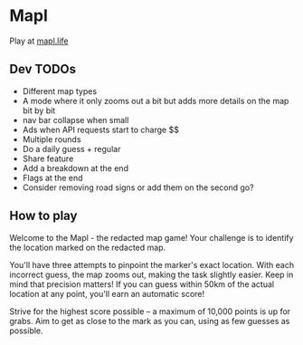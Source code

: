 # Mapl
Play at [mapl.life](https://mapl.life)

## Dev TODOs
- Different map types
- A mode where it only zooms out a bit but adds more details on the map bit by bit
- nav bar collapse when small
- Ads when API requests start to charge $$
- Multiple rounds
- Do a daily guess + regular
- Share feature
- Add a breakdown at the end
- Flags at the end
- Consider removing road signs or add them on the second go?

## How to play
Welcome to the Mapl - the redacted map game! Your challenge is to identify the location marked on the redacted map. 

You'll have three attempts to pinpoint the marker's exact location. With each incorrect guess, the map zooms out, making the task slightly easier.
Keep in mind that precision matters! If you can guess within 50km of the actual location at any point, you'll earn an automatic score!

Strive for the highest score possible – a maximum of 10,000 points is up for grabs. Aim to get as close to the mark as you can, using as few guesses as possible.

